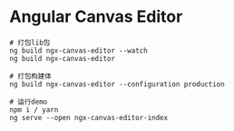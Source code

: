 # Angular Canvas Editor

```shell
# 打包lib包
ng build ngx-canvas-editor --watch
ng build ngx-canvas-editor

# 打包构建体
ng build ngx-canvas-editor --configuration production

# 运行demo
npm i / yarn
ng serve --open ngx-canvas-editor-index
```
